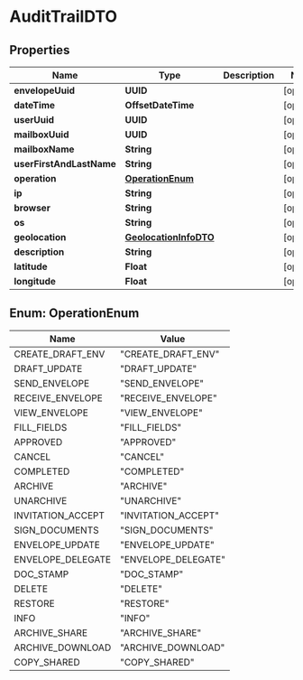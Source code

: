 

# AuditTrailDTO


## Properties

| Name | Type | Description | Notes |
|------------ | ------------- | ------------- | -------------|
|**envelopeUuid** | **UUID** |  |  [optional] |
|**dateTime** | **OffsetDateTime** |  |  [optional] |
|**userUuid** | **UUID** |  |  [optional] |
|**mailboxUuid** | **UUID** |  |  [optional] |
|**mailboxName** | **String** |  |  [optional] |
|**userFirstAndLastName** | **String** |  |  [optional] |
|**operation** | [**OperationEnum**](#OperationEnum) |  |  [optional] |
|**ip** | **String** |  |  [optional] |
|**browser** | **String** |  |  [optional] |
|**os** | **String** |  |  [optional] |
|**geolocation** | [**GeolocationInfoDTO**](GeolocationInfoDTO.md) |  |  [optional] |
|**description** | **String** |  |  [optional] |
|**latitude** | **Float** |  |  [optional] |
|**longitude** | **Float** |  |  [optional] |



## Enum: OperationEnum

| Name | Value |
|---- | -----|
| CREATE_DRAFT_ENV | &quot;CREATE_DRAFT_ENV&quot; |
| DRAFT_UPDATE | &quot;DRAFT_UPDATE&quot; |
| SEND_ENVELOPE | &quot;SEND_ENVELOPE&quot; |
| RECEIVE_ENVELOPE | &quot;RECEIVE_ENVELOPE&quot; |
| VIEW_ENVELOPE | &quot;VIEW_ENVELOPE&quot; |
| FILL_FIELDS | &quot;FILL_FIELDS&quot; |
| APPROVED | &quot;APPROVED&quot; |
| CANCEL | &quot;CANCEL&quot; |
| COMPLETED | &quot;COMPLETED&quot; |
| ARCHIVE | &quot;ARCHIVE&quot; |
| UNARCHIVE | &quot;UNARCHIVE&quot; |
| INVITATION_ACCEPT | &quot;INVITATION_ACCEPT&quot; |
| SIGN_DOCUMENTS | &quot;SIGN_DOCUMENTS&quot; |
| ENVELOPE_UPDATE | &quot;ENVELOPE_UPDATE&quot; |
| ENVELOPE_DELEGATE | &quot;ENVELOPE_DELEGATE&quot; |
| DOC_STAMP | &quot;DOC_STAMP&quot; |
| DELETE | &quot;DELETE&quot; |
| RESTORE | &quot;RESTORE&quot; |
| INFO | &quot;INFO&quot; |
| ARCHIVE_SHARE | &quot;ARCHIVE_SHARE&quot; |
| ARCHIVE_DOWNLOAD | &quot;ARCHIVE_DOWNLOAD&quot; |
| COPY_SHARED | &quot;COPY_SHARED&quot; |




